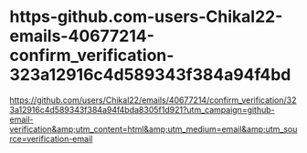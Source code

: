 # https-github.com-users-Chikal22-emails-40677214-confirm_verification-323a12916c4d589343f384a94f4bd
https://github.com/users/Chikal22/emails/40677214/confirm_verification/323a12916c4d589343f384a94f4bda8305f1d921?utm_campaign=github-email-verification&amp;utm_content=html&amp;utm_medium=email&amp;utm_source=verification-email
